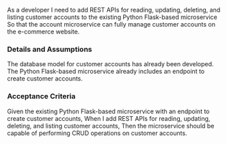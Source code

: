 As a developer
I need to add REST APIs for reading, updating, deleting, and listing customer accounts to the existing Python Flask-based microservice
So that the account microservice can fully manage customer accounts on the e-commerce website.

### Details and Assumptions
The database model for customer accounts has already been developed.
The Python Flask-based microservice already includes an endpoint to create customer accounts.

### Acceptance Criteria     
Given the existing Python Flask-based microservice with an endpoint to create customer accounts,
When I add REST APIs for reading, updating, deleting, and listing customer accounts,
Then the microservice should be capable of performing CRUD operations on customer accounts.
